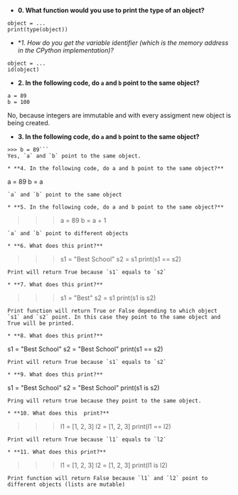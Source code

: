 * **0. What function would you use to print the type of an object?**
```
object = ...
print(type(object))
```

* **1. How do you get the variable identifier (which is the memory address in the CPython implementation)?*
```
object = ...
id(object)
```

* **2. In the following code, do `a` and `b` point to the same object?**
```
a = 89
b = 100
```
No, because integers are immutable and with every assigment new object is being created. 

* **3. In the following code, do `a` and `b` point to the same object?**
```>>> a = 89
>>> b = 89```
Yes, `a` and `b` point to the same object.

* **4. In the following code, do a and b point to the same object?**
```
a = 89
b = a
```
`a` and `b` point to the same object

* **5. In the following code, do a and b point to the same object?** 
```
>>> a = 89
>>> b = a + 1
```
`a` and `b` point to different objects

* **6. What does this print?**
```
>>> s1 = "Best School"
>>> s2 = s1
>>> print(s1 == s2)
```
Print will return True because `s1` equals to `s2`

* **7. What does this print?**
```
>>> s1 = "Best"
>>> s2 = s1
>>> print(s1 is s2)
```
Print function will return True or False depending to which object `s1` and `s2` point. In this case they point to the same object and True will be printed.

* **8. What does this print?**
```
s1 = "Best School"
s2 = "Best School"
print(s1 == s2)
```
Print will return True because `s1` equals to `s2`

* **9. What does this print?**
```
s1 = "Best School"
s2 = "Best School"
print(s1 is s2)
```
Pring will return true because they point to the same object.

* **10. What does this  print?**
```
>>> l1 = [1, 2, 3]
>>> l2 = [1, 2, 3] 
>>> print(l1 == l2)
```
Print will return True because `l1` equals to `l2`

* **11. What does this print?**
```
>>> l1 = [1, 2, 3]
>>> l2 = [1, 2, 3] 
>>> print(l1 is l2)
```
Print function will return False because `l1` and `l2` point to different objects (lists are mutable)














